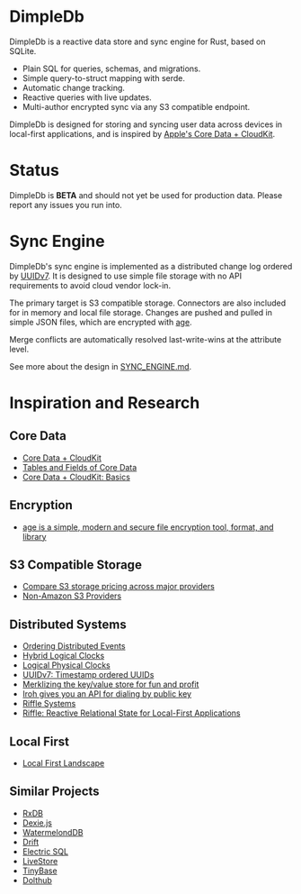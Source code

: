 # DimpleDb

DimpleDb is a reactive data store and sync engine for Rust, based on SQLite.

- Plain SQL for queries, schemas, and migrations.
- Simple query-to-struct mapping with serde.
- Automatic change tracking.
- Reactive queries with live updates.
- Multi-author encrypted sync via any S3 compatible endpoint.

DimpleDb is designed for storing and syncing user data across devices in
local-first applications, and is inspired by 
[Apple's Core Data + CloudKit](https://developer.apple.com/documentation/CoreData/NSPersistentCloudKitContainer).


# Status

DimpleDb is **BETA** and should not yet be used for production data. Please
report any issues you run into.

# Sync Engine

DimpleDb's sync engine is implemented as a distributed change log ordered by 
[UUIDv7](https://datatracker.ietf.org/doc/html/draft-peabody-dispatch-new-uuid-format). 
It is designed to use simple file storage with no API requirements to avoid
cloud vendor lock-in. 

The primary target is S3 compatible storage. Connectors are also included for
in memory and local file storage. Changes are pushed and pulled in simple JSON
files, which are encrypted with [age](https://github.com/FiloSottile/age). 

Merge conflicts are automatically resolved last-write-wins at the attribute
level.

See more about the design in [SYNC_ENGINE.md](SYNC_ENGINE.md).


# Inspiration and Research

## Core Data
- [Core Data + CloudKit](https://developer.apple.com/documentation/CoreData/NSPersistentCloudKitContainer)
- [Tables and Fields of Core Data](https://fatbobman.com/en/posts/tables_and_fields_of_coredata/)
- [Core Data + CloudKit: Basics](https://fatbobman.com/en/posts/coredatawithcloudkit-1/)

## Encryption
- [age is a simple, modern and secure file encryption tool, format, and library](https://github.com/FiloSottile/age)

## S3 Compatible Storage
- [Compare S3 storage pricing across major providers](https://www.s3compare.io/)
- [Non-Amazon S3 Providers](https://github.com/s3fs-fuse/s3fs-fuse/wiki/Non-Amazon-S3)

## Distributed Systems
- [Ordering Distributed Events](https://medium.com/baseds/ordering-distributed-events-29c1dd9d1eff)
- [Hybrid Logical Clocks](https://muratbuffalo.blogspot.com/2014/07/hybrid-logical-clocks.html)
- [Logical Physical Clocks](https://cse.buffalo.edu/tech-reports/2014-04.pdf)
- [UUIDv7: Timestamp ordered UUIDs](https://datatracker.ietf.org/doc/html/draft-peabody-dispatch-new-uuid-format)
- [Merklizing the key/value store for fun and profit](https://joelgustafson.com/posts/2023-05-04/merklizing-the-key-value-store-for-fun-and-profit)
- [Iroh gives you an API for dialing by public key](https://github.com/n0-computer/iroh)
- [Riffle Systems](https://riffle.systems/)
- [Riffle: Reactive Relational State for Local-First Applications](https://dl.acm.org/doi/pdf/10.1145/3586183.3606801)

## Local First
- [Local First Landscape](https://www.localfirst.fm/landscape)

## Similar Projects
- [RxDB](https://github.com/pubkey/rxdb)
- [Dexie.js](https://github.com/dexie/Dexie.js)
- [WatermelondDB](https://github.com/nozbe/WatermelonDB)
- [Drift](https://github.com/simolus3/drift)
- [Electric SQL](https://github.com/electric-sql/electric)
- [LiveStore](https://github.com/livestorejs/livestore)	
- [TinyBase](https://github.com/tinyplex/tinybase)	
- [Dolthub](https://github.com/dolthub/dolt)

